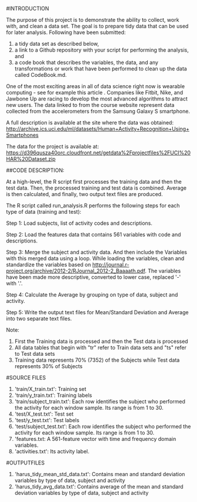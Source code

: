 #INTRODUCTION

The purpose of this project is to demonstrate the ability to collect, work with, and clean a data set. The goal is to prepare tidy data that can be used for later analysis. Following have been submitted: 
1) a tidy data set as described below, 
2) a link to a Github repository with your script for performing the analysis, and 
3) a code book that describes the variables, the data, and any transformations or work that have been performed to clean up the data called CodeBook.md. 

One of the most exciting areas in all of data science right now is wearable computing - see for example this article . Companies like Fitbit, Nike, and Jawbone Up are racing to develop the most advanced algorithms to attract new users. The data linked to from the course website represent data collected from the accelerometers from the Samsung Galaxy S smartphone. 

A full description is available at the site where the data was obtained:
http://archive.ics.uci.edu/ml/datasets/Human+Activity+Recognition+Using+Smartphones 

The data for the project is available at:
https://d396qusza40orc.cloudfront.net/getdata%2Fprojectfiles%2FUCI%20HAR%20Dataset.zip 

##CODE DESCRIPTION:

At a high-level, the R script first processes the training data and then the test data. Then, the processed training and test data is combined. Average is then calculated, and finally, two output text files are produced.

The R script called run_analysis.R performs the following steps for each type of data (training and test):

Step 1: Load subjects, list of activity codes and descriptions.

Step 2: Load the features data that contains 561 variables with code and descriptions.

Step 3: Merge the subject and activity data. And then include the Variables with this merged data using a loop. While loading the variables, clean and standardize the variables based on http://journal.r-project.org/archive/2012-2/RJournal_2012-2_Baaaath.pdf. The variables have been made more descriptive, converted to lower case, replaced '-' with '.'.

Step 4: Calculate the Average by grouping on type of data, subject and activity.

Step 5: Write the output text files for Mean/Standard Deviation and Average into two separate text files.

Note: 
1. First the Training data is processed and then the Test data is processed
2. All data tables that begin with "tr" refer to Train data sets and "ts" refer to Test data sets
3. Training data represents 70% (7352) of the Subjects while Test data represents 30% of Subjects

#SOURCE FILES
1. 'train/X_train.txt': Training set
2. 'train/y_train.txt': Training labels
3. 'train/subject_train.txt': Each row identifies the subject who performed the activity for each window sample. Its range is from 1 to 30. 
4. 'test/X_test.txt': Test set
5. 'test/y_test.txt': Test labels
6. 'test/subject_test.txt': Each row identifies the subject who performed the activity for each window sample. Its range is from 1 to 30. 
7. 'features.txt: A 561-feature vector with time and frequency domain variables. 
8. 'activities.txt': Its activity label. 

#OUTPUTFILES
1. 'harus_tidy_mean_std_data.txt': Contains mean and standard deviation variables by type of data, subject and activity
2. 'harus_tidy_avg_data.txt': Contains average of the mean and standard deviation variables by type of data, subject and activity


